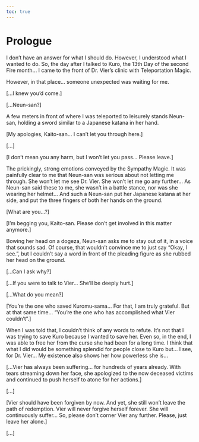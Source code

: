 ```yaml
---
toc: true
---
```


# Prologue

I don’t have an answer for what I should do. However, I understood what I wanted
to do. So, the day after I talked to Kuro, the 13th Day of the second Fire
month... I came to the front of Dr. Vier’s clinic with Teleportation Magic.

However, in that place... someone unexpected was waiting for me.

[...I knew you’d come.]

[...Neun-san?]

A few meters in front of where I was teleported to leisurely stands Neun-san,
holding a sword similar to a Japanese katana in her hand.

[My apologies, Kaito-san... I can’t let you through here.]

[...]

[I don’t mean you any harm, but I won’t let you pass... Please leave.]

The prickingly, strong emotions conveyed by the Sympathy Magic. It was painfully
clear to me that Neun-san was serious about not letting me through. She won’t
let me see Dr. Vier. She won’t let me go any further... As Neun-san said these
to me, she wasn’t in a battle stance, nor was she wearing her helmet... And such
a Neun-san put her Japanese katana at her side, and put the three fingers of
both her hands on the ground.

[What are you...?]

[I’m begging you, Kaito-san. Please don’t get involved in this matter anymore.]

Bowing her head on a dogeza, Neun-san asks me to stay out of it, in a voice that
sounds sad. Of course, that wouldn’t convince me to just say “Okay, I see.”, but
I couldn’t say a word in front of the pleading figure as she rubbed her head on
the ground.

[...Can I ask why?]

[...If you were to talk to Vier... She’ll be deeply hurt.]

[...What do you mean?]

[You’re the one who saved Kuromu-sama... For that, I am truly grateful. But at
that same time... “You’re the one who has accomplished what Vier couldn’t”.]

When I was told that, I couldn’t think of any words to refute. It’s not that I
was trying to save Kuro because I wanted to save her. Even so, in the end, I was
able to free her from the curse she had been for a long time. I think that what
I did would be something splendid for people close to Kuro but... I see, for Dr.
Vier... My existence also shows her how powerless she is...

[...Vier has always been suffering... for hundreds of years already. With tears
streaming down her face, she apologized to the now deceased victims and
continued to push herself to atone for her actions.]

[...]

[Vier should have been forgiven by now. And yet, she still won’t leave the path
of redemption. Vier will never forgive herself forever. She will continuously
suffer... So, please don’t corner Vier any further. Please, just leave her
alone.]

[...]
